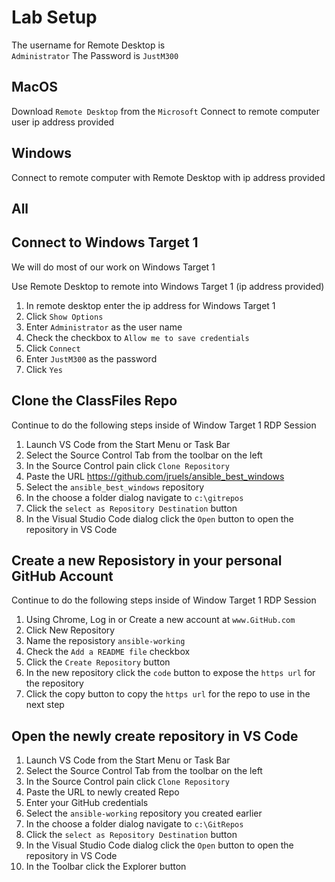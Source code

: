 # Lab Setup 
The username for Remote Desktop is    
`Administrator`
The Password is
`JustM300`

## MacOS 
Download `Remote Desktop` from the `Microsoft`
Connect to remote computer user ip address provided

## Windows 
Connect to remote computer with Remote Desktop with ip address provided

## All

## Connect to Windows Target 1

We will do most of our work on Windows Target 1

Use Remote Desktop to remote into Windows Target 1 (ip address provided)

  1. In remote desktop enter the ip address for Windows Target 1
  2. Click `Show Options`
  3. Enter `Administrator` as the user name
  1. Check the checkbox to `Allow me to save credentials`
  4. Click `Connect`
  5. Enter `JustM300` as the password
  6. Click `Yes`

## Clone the ClassFiles Repo

Continue to do the following steps inside of Window Target 1 RDP Session

  1. Launch VS Code from the Start Menu or Task Bar
  1. Select the Source Control Tab from the toolbar on the left
  1. In the Source Control pain click `Clone Repository`
  1. Paste the URL https://github.com/jruels/ansible_best_windows
  1. Select the `ansible_best_windows` repository
  1. In the choose a folder dialog navigate to `c:\gitrepos`
  1. Click the `select as Repository Destination` button
  1. In the Visual Studio Code dialog click the `Open` button to open the repository in VS Code

## Create a new Reposistory in your personal GitHub Account

Continue to do the following steps inside of Window Target 1 RDP Session

  1. Using Chrome, Log in or Create a new account at `www.GitHub.com`
  1. Click New Repository
  1. Name the reposistory `ansible-working`
  1. Check the `Add a README file` checkbox
  1. Click the `Create Repository` button
  1. In the new repository click the `code` button to expose the `https url` for the repository
  1. Click the copy button to copy the `https url` for the repo to use in the next step

## Open the newly create repository in VS Code

  1. Launch VS Code from the Start Menu or Task Bar
  1. Select the Source Control Tab from the toolbar on the left
  1. In the Source Control pain click `Clone Repository`
  1. Paste the URL to newly created Repo
  1. Enter your GitHub credentials
  1. Select the `ansible-working` repository you created earlier
  1. In the choose a folder dialog navigate to `c:\GitRepos`
  1. Click the `select as Repository Destination` button
  1. In the Visual Studio Code dialog click the `Open` button to open the repository in VS Code
  1. In the Toolbar click the  Explorer button

